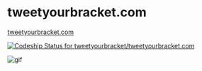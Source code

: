 # tweetyourbracket.com

[tweetyourbracket.com](http://tweetyourbracket.com)

[ ![Codeship Status for tweetyourbracket/tweetyourbracket.com](https://codeship.com/projects/0e37aee0-7e64-0132-b96b-56aeae6c129c/status?branch=master)](https://codeship.com/projects/56987)

![gif](https://cldup.com/cn6bO2r3US.gif)
